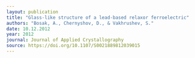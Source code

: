 ```yaml
---
layout: publication
title: "Glass-like structure of a lead-based relaxor ferroelectric"
authors: "Bosak, A., Chernyshov, D., & Vakhrushev, S."
date: 10.12.2012
year: 2012
journal: Journal of Applied Crystallography
source: https://doi.org/10.1107/S0021889812039015
---
```

